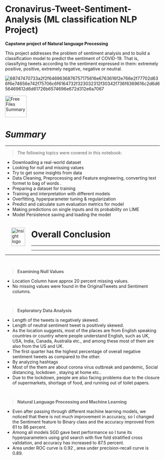 
# Cronavirus-Tweet-Sentiment-Analysis (ML classification NLP Project)

**Capstone project of Natural language Processing** 

This project addresses the problem of sentiment analysis and to build a classification model to predict the sentiment of COVID-19. 
That is, classifying tweets according to the sentiment expressed in them: extremely positive, positive, extremely negative, negative  or neutral.

![68747470733a2f2f6469636876757175616e6763616f2e766e2f77702d636f6e74656e742f75706c6f6164732f323032312f30342f736f6369616c2d6d656469612d6d61726b6574696e672d312e6a7067](https://user-images.githubusercontent.com/73479133/202290860-435d78a1-bdca-413a-873f-edfb7d0d3089.jpeg)

<a href="https://www.freeiconspng.com/img/6071" title="Image from freeiconspng.com"><img src="https://www.freeiconspng.com/uploads/summary-png-icon-1.png" width="70" alt="Free Files Summary" /></a>

# ***Summary*** 
---

>The following topics were covered in this notebook:
- Downloading a real-world dataset
- Looking for null and missing values
- Try to get some insights from data
- Data Cleaning, Preprocessing and Feature engineering, converting text formet to bag of words . 
- Preparing a dataset for training
- Training and interpretation with different models
- Overfitting, hyperparameter tuning & regularization
- Predict and calculate sum evaluation metrics for model
- Making predictions on single inputs and its probability on LIME
- Model Persistence saving and loading the model


<p><img alt="Insight logo" src="https://drive.google.com/uc?export=view&id=14dpaeXX-ajsM8quwe3dCCdQdrdvf29iI" align="left" hspace="20px" vspace="20px" width="45" height="60" ></p>



# **Overall Conclusion**
---
---
---
<br/>

> **Examining Null Values**
* Location Column have approx 20 percent missing values.
* No missing values were found in the OriginalTweets and Sentiment columns.

<br/>

> **Exploratory Data Analysis**
- Length of the tweets is negatively skewed.
- Length of neutral sentiment tweet is positively skewed.
- As the location suggests, most of the places are from English speaking countries or country where people understand English, such as UK, USA, India, Canada, Australia etc., and among these most of them are also from the US and UK.
- The first quarter has the highest percentage of overall negative sentiment tweets as compared to the other.
-  By analyzing hashtags
  -  Most of the them are about corona virus outbreak and pandemic, Social distancing, lockdown , staying at home etc..
  - Due to the lockdown, people are also facing problems due to the closure of supermarkets, shortage of food, and running out of toilet papers.

<br/>

> **Natural Language Processing and Machine Learning**
- Even after passing through different machine learning models, we noticed that there is not much improvement in accuracy, so I changed the Sentiment feature to Binary class and the accuracy improved from 61 to 86 percent. 
- Among all models SGD gave best performance so I tune its hyperparameters using grid search with five fold stratified cross validation, and accuracy has increased to 87.5 percent.
- Area under ROC curve is 0.92 , area under precision-recall curve is 0.89.
